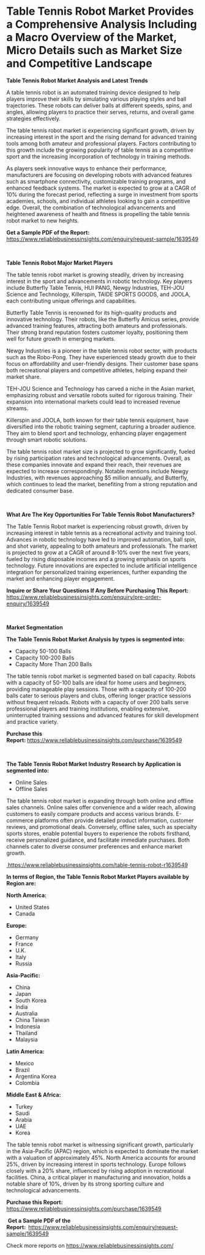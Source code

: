 <p><h1>Table Tennis Robot Market Provides a Comprehensive Analysis Including a Macro Overview of the Market, Micro Details such as Market Size and Competitive Landscape</h1></p><p><strong>Table Tennis Robot Market Analysis and Latest Trends</strong></p>
<p><p>A table tennis robot is an automated training device designed to help players improve their skills by simulating various playing styles and ball trajectories. These robots can deliver balls at different speeds, spins, and angles, allowing players to practice their serves, returns, and overall game strategies effectively. </p><p>The table tennis robot market is experiencing significant growth, driven by increasing interest in the sport and the rising demand for advanced training tools among both amateur and professional players. Factors contributing to this growth include the growing popularity of table tennis as a competitive sport and the increasing incorporation of technology in training methods. </p><p>As players seek innovative ways to enhance their performance, manufacturers are focusing on developing robots with advanced features such as smartphone connectivity, customizable training programs, and enhanced feedback systems. The market is expected to grow at a CAGR of 10% during the forecast period, reflecting a surge in investment from sports academies, schools, and individual athletes looking to gain a competitive edge. Overall, the combination of technological advancements and heightened awareness of health and fitness is propelling the table tennis robot market to new heights.</p></p>
<p><strong>Get a Sample PDF of the Report:&nbsp;</strong> <a href="https://www.reliablebusinessinsights.com/enquiry/request-sample/1639549?utm_campaign=2094&utm_medium=2&utm_source=Github&utm_content=ia&utm_term=22022025&utm_id=table-tennis-robot">https://www.reliablebusinessinsights.com/enquiry/request-sample/1639549</a></p>
<p>&nbsp;</p>
<p><strong>Table Tennis Robot Major Market Players</strong></p>
<p><p>The table tennis robot market is growing steadily, driven by increasing interest in the sport and advancements in robotic technology. Key players include Butterfly Table Tennis, HUI PANG, Newgy Industries, TEH-JOU Science and Technology, Killerspin, TAIDE SPORTS GOODS, and JOOLA, each contributing unique offerings and capabilities.</p><p>Butterfly Table Tennis is renowned for its high-quality products and innovative technology. Their robots, like the Butterfly Amicus series, provide advanced training features, attracting both amateurs and professionals. Their strong brand reputation fosters customer loyalty, positioning them well for future growth in emerging markets.</p><p>Newgy Industries is a pioneer in the table tennis robot sector, with products such as the Robo-Pong. They have experienced steady growth due to their focus on affordability and user-friendly designs. Their customer base spans both recreational players and competitive athletes, helping expand their market share.</p><p>TEH-JOU Science and Technology has carved a niche in the Asian market, emphasizing robust and versatile robots suited for rigorous training. Their expansion into international markets could lead to increased revenue streams.</p><p>Killerspin and JOOLA, both known for their table tennis equipment, have diversified into the robotic training segment, capturing a broader audience. They aim to blend sport and technology, enhancing player engagement through smart robotic solutions.</p><p>The table tennis robot market size is projected to grow significantly, fueled by rising participation rates and technological advancements. Overall, as these companies innovate and expand their reach, their revenues are expected to increase correspondingly. Notable mentions include Newgy Industries, with revenues approaching $5 million annually, and Butterfly, which continues to lead the market, benefiting from a strong reputation and dedicated consumer base.</p></p>
<p>&nbsp;</p>
<p><strong>What Are The Key Opportunities For Table Tennis Robot Manufacturers?</strong></p>
<p><p>The Table Tennis Robot market is experiencing robust growth, driven by increasing interest in table tennis as a recreational activity and training tool. Advances in robotic technology have led to improved automation, ball spin, and shot variety, appealing to both amateurs and professionals. The market is projected to grow at a CAGR of around 8-10% over the next five years, fueled by rising disposable incomes and a growing emphasis on sports technology. Future innovations are expected to include artificial intelligence integration for personalized training experiences, further expanding the market and enhancing player engagement.</p></p>
<p><strong>Inquire or Share Your Questions If Any Before Purchasing This Report:</strong> <a href="https://www.reliablebusinessinsights.com/enquiry/pre-order-enquiry/1639549?utm_campaign=2094&utm_medium=2&utm_source=Github&utm_content=ia&utm_term=22022025&utm_id=table-tennis-robot">https://www.reliablebusinessinsights.com/enquiry/pre-order-enquiry/1639549</a></p>
<p>&nbsp;</p>
<p><strong>Market Segmentation</strong></p>
<p><strong>The Table Tennis Robot Market Analysis by types is segmented into:</strong></p>
<p><ul><li>Capacity 50-100 Balls</li><li>Capacity 100-200 Balls</li><li>Capacity More Than 200 Balls</li></ul></p>
<p><p>The table tennis robot market is segmented based on ball capacity. Robots with a capacity of 50-100 balls are ideal for home users and beginners, providing manageable play sessions. Those with a capacity of 100-200 balls cater to serious players and clubs, offering longer practice sessions without frequent reloads. Robots with a capacity of over 200 balls serve professional players and training institutions, enabling extensive, uninterrupted training sessions and advanced features for skill development and practice variety.</p></p>
<p><strong>Purchase this Report:&nbsp;</strong><a href="https://www.reliablebusinessinsights.com/purchase/1639549?utm_campaign=2094&utm_medium=2&utm_source=Github&utm_content=ia&utm_term=22022025&utm_id=table-tennis-robot">https://www.reliablebusinessinsights.com/purchase/1639549</a></p>
<p>&nbsp;</p>
<p><strong>The Table Tennis Robot Market Industry Research by Application is segmented into:</strong></p>
<p><ul><li>Online Sales</li><li>Offline Sales</li></ul></p>
<p><p>The table tennis robot market is expanding through both online and offline sales channels. Online sales offer convenience and a wider reach, allowing customers to easily compare products and access various brands. E-commerce platforms often provide detailed product information, customer reviews, and promotional deals. Conversely, offline sales, such as specialty sports stores, enable potential buyers to experience the robots firsthand, receive personalized guidance, and facilitate immediate purchases. Both channels cater to diverse consumer preferences and enhance market growth.</p></p>
<p><a href="https://www.reliablebusinessinsights.com/table-tennis-robot-r1639549?utm_campaign=2094&utm_medium=2&utm_source=Github&utm_content=ia&utm_term=22022025&utm_id=table-tennis-robot">&nbsp;https://www.reliablebusinessinsights.com/table-tennis-robot-r1639549</a></p>
<p><strong>In terms of Region, the Table Tennis Robot Market Players available by Region are:</strong></p>
<p>
    <p> <strong> North America: </strong>
        <ul>
            <li>United States</li>
            <li>Canada</li>
        </ul>
        </p> 
    <p> <strong> Europe: </strong>
        <ul>
            <li>Germany</li>
            <li>France</li>
            <li>U.K.</li>
            <li>Italy</li>
            <li>Russia</li>
        </ul>
        </p> 
    <p> <strong> Asia-Pacific: </strong>
        <ul>
            <li>China</li>
            <li>Japan</li>
            <li>South Korea</li>
            <li>India</li>
            <li>Australia</li>
            <li>China Taiwan</li>
            <li>Indonesia</li>
            <li>Thailand</li>
            <li>Malaysia</li>
        </ul>
        </p> 
    <p> <strong> Latin America: </strong>
        <ul>
            <li>Mexico</li>
            <li>Brazil</li>
            <li>Argentina Korea</li>
            <li>Colombia</li>
        </ul>
        </p> 
    <p> <strong> Middle East & Africa: </strong>
        <ul>
            <li>Turkey</li>
            <li>Saudi</li>
            <li>Arabia</li>
            <li>UAE</li>
            <li>Korea</li>
        </ul>
    </p>
    </p>
<p><p>The table tennis robot market is witnessing significant growth, particularly in the Asia-Pacific (APAC) region, which is expected to dominate the market with a valuation of approximately 45%. North America accounts for around 25%, driven by increasing interest in sports technology. Europe follows closely with a 20% share, influenced by rising adoption in recreational facilities. China, a critical player in manufacturing and innovation, holds a notable share of 10%, driven by its strong sporting culture and technological advancements.</p></p>
<p><strong>Purchase this Report: </strong><a href="https://www.reliablebusinessinsights.com/purchase/1639549?utm_campaign=2094&utm_medium=2&utm_source=Github&utm_content=ia&utm_term=22022025&utm_id=table-tennis-robot">https://www.reliablebusinessinsights.com/purchase/1639549</a></p>
<p>&nbsp;<strong>Get a Sample PDF of the Report:&nbsp;&nbsp;</strong><a href="https://www.reliablebusinessinsights.com/enquiry/request-sample/1639549?utm_campaign=2094&utm_medium=2&utm_source=Github&utm_content=ia&utm_term=22022025&utm_id=table-tennis-robot">https://www.reliablebusinessinsights.com/enquiry/request-sample/1639549</a></p>
<p><strong></strong></p>
<p>Check more reports on <a href="https://www.reliablebusinessinsights.com/?utm_campaign=2094&utm_medium=2&utm_source=Github&utm_content=ia&utm_term=22022025&utm_id=table-tennis-robot">https://www.reliablebusinessinsights.com/</a></p>